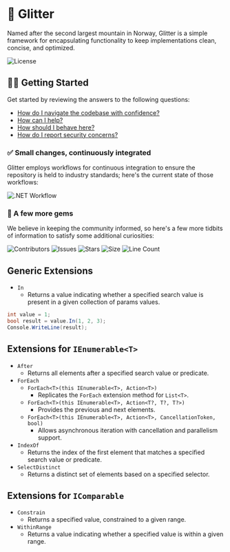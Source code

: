 # 🗻 Glitter

Named after the second largest mountain in Norway, Glitter is a simple framework for encapsulating functionality to keep implementations clean, concise, and optimized.

![License](https://img.shields.io/github/license/tacosontitan/Glitter.Extensions?logo=github&style=for-the-badge)

## 💁‍♀️ Getting Started

Get started by reviewing the answers to the following questions:

- [How do I navigate the codebase with confidence?](http://glitter.tacosontitan.com)
- [How can I help?](./CONTRIBUTING.md)
- [How should I behave here?](./CODE_OF_CONDUCT.md)
- [How do I report security concerns?](./SECURITY.md)

### ✅ Small changes, continuously integrated

Glitter employs workflows for continuous integration to ensure the repository is held to industry standards; here's the current state of those workflows:

![.NET Workflow](https://img.shields.io/github/actions/workflow/status/tacosontitan/Glitter.Extensions/dotnet.yml?label=Build%20and%20Test&logo=dotnet&style=for-the-badge)

### 💎 A few more gems

We believe in keeping the community informed, so here's a few more tidbits of information to satisfy some additional curiosities:

![Contributors](https://img.shields.io/github/contributors/tacosontitan/Glitter.Extensions?logo=github&style=for-the-badge)
![Issues](https://img.shields.io/github/issues/tacosontitan/Glitter.Extensions?logo=github&style=for-the-badge)
![Stars](https://img.shields.io/github/stars/tacosontitan/Glitter.Extensions?logo=github&style=for-the-badge)
![Size](https://img.shields.io/github/languages/code-size/tacosontitan/Glitter.Extensions?logo=github&style=for-the-badge)
![Line Count](https://img.shields.io/tokei/lines/github/tacosontitan/Glitter.Extensions?logo=github&style=for-the-badge)

## Generic Extensions

- `In`
  - Returns a value indicating whether a specified search value is present in a given collection of params values.

```csharp
int value = 1;
bool result = value.In(1, 2, 3);
Console.WriteLine(result);
```

## Extensions for `IEnumerable<T>`

- `After`
  - Returns all elements after a specified search value or predicate.
- `ForEach`
  - `ForEach<T>(this IEnumerable<T>, Action<T>)`
    - Replicates the `ForEach` extension method for `List<T>`.
  - `ForEach<T>(this IEnumerable<T>, Action<T?, T?, T?>)`
    - Provides the previous and next elements.
  - `ForEach<T>(this IEnumerable<T>, Action<T>, CancellationToken, bool)`
    - Allows asynchronous iteration with cancellation and parallelism support.
- `IndexOf`
  - Returns the index of the first element that matches a specified search value or predicate.
- `SelectDistinct`
  - Returns a distinct set of elements based on a specified selector.

## Extensions for `IComparable`

- `Constrain`
  - Returns a specified value, constrained to a given range.
- `WithinRange`
  - Returns a value indicating whether a specified value is within a given range.

